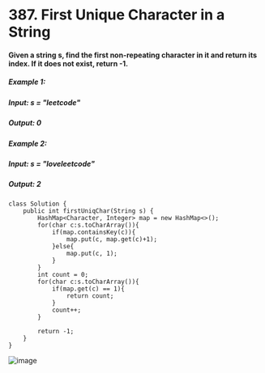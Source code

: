 # 387. First Unique Character in a String

#### Given a string s, find the first non-repeating character in it and return its index. If it does not exist, return -1.

##### Example 1:
#####    Input: s = "leetcode"
#####    Output: 0
##### Example 2: 
#####    Input: s = "loveleetcode"
#####    Output: 2


```
class Solution {
    public int firstUniqChar(String s) {
        HashMap<Character, Integer> map = new HashMap<>();
        for(char c:s.toCharArray()){
            if(map.containsKey(c)){
                map.put(c, map.get(c)+1);
            }else{
                map.put(c, 1);
            }
        }
        int count = 0;
        for(char c:s.toCharArray()){
            if(map.get(c) == 1){
                return count;
            }
            count++;
        }
        
        return -1;
    }
}
```

![image](https://user-images.githubusercontent.com/97871497/189108544-74d52fef-a558-436f-a79c-7f6fb035305d.png)
